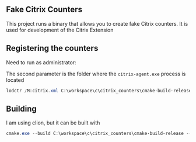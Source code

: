 ## Fake Citrix Counters


This project runs a binary that allows you to create fake Citrix counters. 
It is used for development of the Citrix Extension


## Registering the counters

Need to run as administrator:

The second parameter is the folder where the `citrix-agent.exe` process is located

```powershell
lodctr /M:citrix.xml C:\workspace\c\citrix_counters\cmake-build-release
```

## Building

I am using clion, but it can be built with

```powershell
cmake.exe --build C:\workspace\c\citrix_counters\cmake-build-release --target citrix_counters -j 12
```